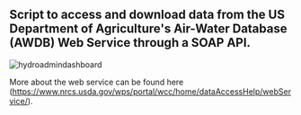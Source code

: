 ## Script to access and download data from the US Department of Agriculture's Air-Water Database (AWDB) Web Service through a SOAP API.


![hydroadmindashboard](/dashboard_app.png)

More about the web service can be found here (https://www.nrcs.usda.gov/wps/portal/wcc/home/dataAccessHelp/webService/).


